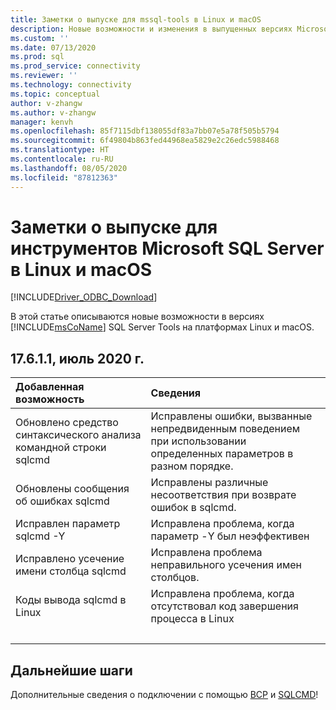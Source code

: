 ```yaml
---
title: Заметки о выпуске для mssql-tools в Linux и macOS
description: Новые возможности и изменения в выпущенных версиях Microsoft SQL Server Tools.
ms.custom: ''
ms.date: 07/13/2020
ms.prod: sql
ms.prod_service: connectivity
ms.reviewer: ''
ms.technology: connectivity
ms.topic: conceptual
author: v-zhangw
ms.author: v-zhangw
manager: kenvh
ms.openlocfilehash: 85f7115dbf138055df83a7bb07e5a78f505b5794
ms.sourcegitcommit: 6f49804b863fed44968ea5829e2c26edc5988468
ms.translationtype: HT
ms.contentlocale: ru-RU
ms.lasthandoff: 08/05/2020
ms.locfileid: "87812363"
---
```

# <a name="release-notes-for-the-microsoft-sql-server-tools-on-linux-and-macos"></a>Заметки о выпуске для инструментов Microsoft SQL Server в Linux и macOS

[!INCLUDE[Driver_ODBC_Download](../../../includes/driver_odbc_download.md)]

В этой статье описываются новые возможности в версиях [!INCLUDE[msCoName](../../../includes/msconame_md.md)] SQL Server Tools на платформах Linux и macOS.

## <a name="17611-july-2020"></a>17.6.1.1, июль 2020 г.

| Добавленная возможность | Сведения |
| :------------ | :------ |
| Обновлено средство синтаксического анализа командной строки sqlcmd | Исправлены ошибки, вызванные непредвиденным поведением при использовании определенных параметров в разном порядке. |
| Обновлены сообщения об ошибках sqlcmd | Исправлены различные несоответствия при возврате ошибок в sqlcmd. |
| Исправлен параметр sqlcmd -Y | Исправлена проблема, когда параметр -Y был неэффективен |
| Исправлено усечение имени столбца sqlcmd | Исправлена проблема неправильного усечения имен столбцов. |
| Коды вывода sqlcmd в Linux | Исправлена проблема, когда отсутствовал код завершения процесса в Linux |
| &nbsp; | &nbsp; |

## <a name="next-steps"></a>Дальнейшие шаги

Дополнительные сведения о подключении с помощью [BCP](connecting-with-bcp.md) и [SQLCMD](connecting-with-sqlcmd.md)!
